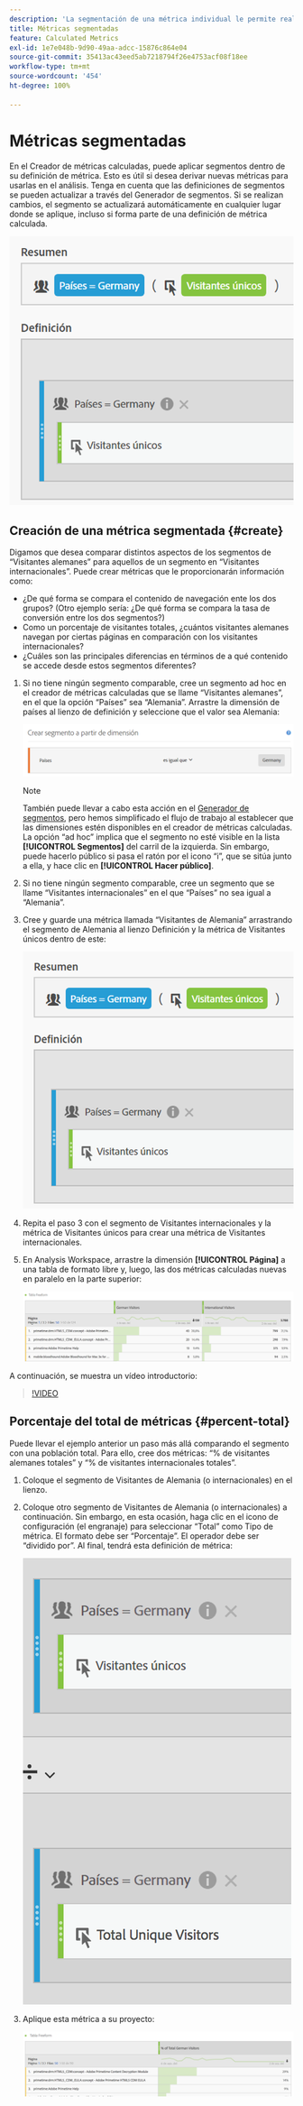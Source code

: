 ```yaml
---
description: 'La segmentación de una métrica individual le permite realizar comparaciones de métricas dentro del mismo informe. '
title: Métricas segmentadas
feature: Calculated Metrics
exl-id: 1e7e048b-9d90-49aa-adcc-15876c864e04
source-git-commit: 35413ac43eed5ab7218794f26e4753acf08f18ee
workflow-type: tm+mt
source-wordcount: '454'
ht-degree: 100%

---
```


# Métricas segmentadas

En el Creador de métricas calculadas, puede aplicar segmentos dentro de su definición de métrica. Esto es útil si desea derivar nuevas métricas para usarlas en el análisis. Tenga en cuenta que las definiciones de segmentos se pueden actualizar a través del Generador de segmentos. Si se realizan cambios, el segmento se actualizará automáticamente en cualquier lugar donde se aplique, incluso si forma parte de una definición de métrica calculada.

![](assets/german-visitors.png)

## Creación de una métrica segmentada {#create}

Digamos que desea comparar distintos aspectos de los segmentos de “Visitantes alemanes” para aquellos de un segmento en “Visitantes internacionales”. Puede crear métricas que le proporcionarán información como:

* ¿De qué forma se compara el contenido de navegación ente los dos grupos? (Otro ejemplo sería: ¿De qué forma se compara la tasa de conversión entre los dos segmentos?)
* Como un porcentaje de visitantes totales, ¿cuántos visitantes alemanes navegan por ciertas páginas en comparación con los visitantes internacionales?
* ¿Cuáles son las principales diferencias en términos de a qué contenido se accede desde estos segmentos diferentes?

1. Si no tiene ningún segmento comparable, cree un segmento ad hoc en el creador de métricas calculadas que se llame “Visitantes alemanes”, en el que la opción “Países” sea “Alemania”. Arrastre la dimensión de países al lienzo de definición y seleccione que el valor sea Alemania:

   ![](assets/segment-from-dimension.png)

   >[!NOTE]
   >
   >También puede llevar a cabo esta acción en el [Generador de segmentos](/help/components/segmentation/segmentation-workflow/seg-build.md), pero hemos simplificado el flujo de trabajo al establecer que las dimensiones estén disponibles en el creador de métricas calculadas. La opción “ad hoc” implica que el segmento no esté visible en la lista **[!UICONTROL Segmentos]** del carril de la izquierda. Sin embargo, puede hacerlo público si pasa el ratón por el icono “i”, que se sitúa junto a ella, y hace clic en **[!UICONTROL Hacer público]**.

1. Si no tiene ningún segmento comparable, cree un segmento que se llame “Visitantes internacionales” en el que “Países” no sea igual a “Alemania”.
1. Cree y guarde una métrica llamada “Visitantes de Alemania” arrastrando el segmento de Alemania al lienzo Definición y la métrica de Visitantes únicos dentro de este:

   ![](assets/german-visitors.png)

1. Repita el paso 3 con el segmento de Visitantes internacionales y la métrica de Visitantes únicos para crear una métrica de Visitantes internacionales.
1. En Analysis Workspace, arrastre la dimensión **[!UICONTROL Página]** a una tabla de formato libre y, luego, las dos métricas calculadas nuevas en paralelo en la parte superior:

   ![](assets/workspace-pages.png)

A continuación, se muestra un vídeo introductorio:

>[!VIDEO](https://video.tv.adobe.com/v/25407/?quality=12)

## Porcentaje del total de métricas {#percent-total}

Puede llevar el ejemplo anterior un paso más allá comparando el segmento con una población total. Para ello, cree dos métricas: “% de visitantes alemanes totales” y “% de visitantes internacionales totales”.

1. Coloque el segmento de Visitantes de Alemania (o internacionales) en el lienzo.
1. Coloque otro segmento de Visitantes de Alemania (o internacionales) a continuación. Sin embargo, en esta ocasión, haga clic en el icono de configuración (el engranaje) para seleccionar “Total” como Tipo de métrica. El formato debe ser “Porcentaje”. El operador debe ser “dividido por”. Al final, tendrá esta definición de métrica:

   ![](assets/cm_metric_total.png)

1. Aplique esta métrica a su proyecto:

   ![](assets/cm_percent_total.png)
